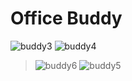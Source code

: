 # Office Buddy


![buddy3](https://github.com/FranciszekPawlak/hackathon_ar/assets/71129131/6fb1c804-c6ac-4230-96e7-7568670259ae)
![buddy4](https://github.com/FranciszekPawlak/hackathon_ar/assets/71129131/ab01fb82-559c-4c7f-8a31-e1f550b1491e)
>![buddy6](https://github.com/FranciszekPawlak/hackathon_ar/assets/71129131/ad3f9d9c-83b1-4546-9ccc-908be52d3250)
>![buddy5](https://github.com/FranciszekPawlak/hackathon_ar/assets/71129131/a554e6d7-3f1d-455d-93f5-283baa835360)
